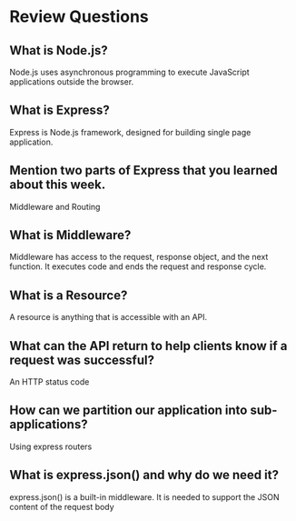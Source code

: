 # Review Questions

## What is Node.js?
Node.js uses asynchronous programming to execute JavaScript applications outside the browser.

## What is Express?
Express is Node.js framework, designed for building single page application.

## Mention two parts of Express that you learned about this week.
 Middleware and Routing

## What is Middleware?
Middleware has access to the request, response object, and the next function. It executes code and ends the request and response cycle.

## What is a Resource?
A resource is anything that is accessible with an API.

## What can the API return to help clients know if a request was successful?
An HTTP status code

## How can we partition our application into sub-applications?
Using express routers

## What is express.json() and why do we need it?
express.json() is a built-in middleware. It is needed to support the JSON content of the request body
